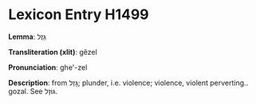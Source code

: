 # Lexicon Entry H1499

**Lemma**: גֵּזֶל

**Transliteration (xlit)**: gêzel

**Pronunciation**: ghe'-zel

**Description**:
from גָּזַל; plunder, i.e. violence; violence, violent perverting.. gozal. See גּוֹזָל.
